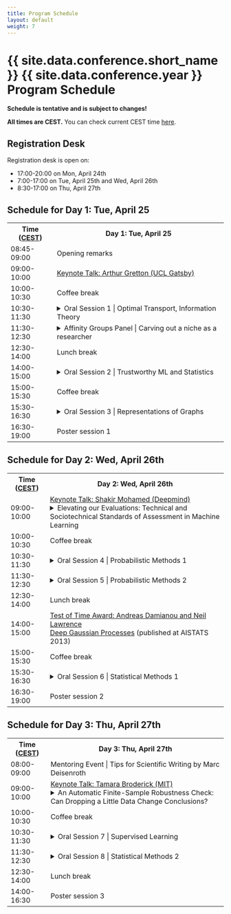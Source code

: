 ```yaml
---
title: Program Schedule
layout: default
weight: 7
---
```


# {{ site.data.conference.short_name }} {{ site.data.conference.year }} Program Schedule 

**Schedule is tentative and is subject to changes!**

**All times are CEST.**
You can check current CEST time [here](https://time.is/CEST).


## Registration Desk

Registration desk is open on:
+ 17:00-20:00 on Mon, April 24th
+ 7:00-17:00 on Tue, April 25th and Wed, April 26th
+ 8:30-17:00 on Thu, April 27th

## Schedule for Day 1: Tue, April 25

<table>
<tr>   
<th> Time (<a href="https://time.is/CEST">CEST</a>)  </th>
<th> <b>Day 1: Tue, April 25</b>
</th>
</tr>

<tr>
<td>
08:45-09:00 
</td>
<td>
Opening remarks
</td>
</tr>

<tr>
<td>
09:00-10:00
</td>
<td>
<a href="{{ "/invited.html#arthur-gretton" | relative_url }}">Keynote Talk: Arthur Gretton (UCL Gatsby)</a>
</td>
</tr>

<tr>
<td>
10:00-10:30
</td>
<td>
Coffee break
</td>
</tr>

<tr>
<td>
10:30-11:30 
</td>
<td>
<details>
<summary> Oral Session 1 | Optimal Transport, Information Theory  </summary>
<ul>
<li> The Schrödinger Bridge between Gaussian Measures has a Closed Form  
</li>  
<li> Rethinking Initialization of the Sinkhorn Algorithm   
</li>
<li> Using Sliced Mutual Information to Study Memorization and Generalization in Deep Neural Networks   
</li>
<li> Mode-Seeking Divergences: Theory and Applications to GANs
</li>
</ul>
</details>
</td>
</tr>

<tr>
<td>
11:30-12:30
</td>
<td>
<details>
<summary> 
Affinity Groups Panel | Carving out a niche as a researcher
</summary>
<i>Panelists:</i> Marc Deisenroth, Jessica Schrouff, Santiago Velasco-Forero, Laura Montoya
<br>
<i>Moderator:</i> Francisco J. R. Ruiz
</details>
</td>
</tr>

<tr>
<td>
12:30-14:00
</td>
<td>
Lunch break	
</td>
</tr>

<tr>
<td>
14:00-15:00
</td>
<td>
<details>
<summary> Oral Session 2 | Trustworthy ML and Statistics  </summary>
<ul>
<li> Who Should Predict? Exact Algorithms For Learning to Defer to Humans   
</li>
<li> Generalized PTR: User-Friendly Recipes for Data-Adaptive Algorithms with Differential Privacy   
</li>
<li> Origins of Low-Dimensional Adversarial Perturbations   
</li>
<li> Data Banzhaf: A Robust Data Valuation Framework for Machine Learning
</li>
</ul>
</details>
</td>
</tr>

<tr>
<td>
15:00-15:30
</td>
<td>
Coffee break
</td>
</tr>

<tr>
<td>
15:30-16:30
</td>
<td>
<details>
<summary> Oral Session 3 | Representations of Graphs </summary>
<ul>
<li> The Power of Recursion in Graph Neural Networks for Counting Substructures   
</li>
<li> Implicit Graphon Neural Representation   
</li>
<li> Implications of sparsity and high triangle density for graph representation learning   
</li>
<li> Fitting low-rank models on egocentrically sampled partial networks
</li>
</ul>
</details>
</td>
</tr>

<tr>
<td>
16:30-19:00
</td>
<td>
Poster session 1
</td>
</tr>

</table>



## Schedule for Day 2: Wed, April 26th

<table>
<tr>   
<th> Time (<a href="https://time.is/CEST">CEST</a>)  </th>
<th> <b>Day 2: Wed, April 26th</b>
</th>
</tr>

<!-- <tr>
<td>
08:00-09:00
</td>
<td>
Mentoring Event 1
</td>
</tr> -->

<tr>
<td>
09:00-10:00
</td>
<td>
<a href="{{ "/invited.html#shakir-mohammed" | relative_url }}">Keynote Talk: Shakir Mohamed (Deepmind)</a>  
<details>
<summary>
Elevating our Evaluations: Technical and Sociotechnical Standards of Assessment in Machine Learning
</summary>
 Evaluation in Machine Learning does not always get the attention it deserves. I hope to focus our attention for the time of this talk on the questions of systematic evaluation in machine learning and the changes that we should continue to make as we elevate the standard of evaluation across our field. The breadth of application areas we collaborate on in machine learning requires a variety of approaches for evaluation, and we'll explore this variety by considering applications in generative models, social good, healthcare, and environmental science. Grounded in these applications, we will expand the conceptual aperture through which we think about machine learning evaluations, starting from purely technical evaluations (thinking about likelihoods), moving to mixed methods (with proper scoring rules and expert assessments), and then to sociotechnical assessments (considering fairness, impacts, and participation). My core message is that broad and expansive evaluation remains fundamental and an area into which I hope we will drive even greater investments as a community, together.
</details>

</td>
</tr>

<tr>
<td>
10:00-10:30 
</td>
<td>
Coffee break  
</td>
</tr>

<tr>
<td>
10:30-11:30
</td>
<td>
<details>
<summary> Oral Session 4 | Probabilistic Methods 1  </summary>
<ul>
<li> Do Bayesian Neural Networks Need To Be Fully Stochastic?   
</li>
<li> Indeterminacy in Generative Models: Characterization and Strong Identifiability   
</li>
<li> Distance-to-Set Priors and Constrained Bayesian Inference   
</li>
<li> Particle algorithms for maximum likelihood training of latent variable models
</li>
</ul>
</details>
</td>
</tr>

<tr>
<td>
11:30-12:30
</td>
<td>
<details>
<summary> Oral Session 5 | Probabilistic Methods 2  </summary>
<ul>
<li> BaCaDI: Bayesian Causal Discovery with Unknown Interventions   
</li>
<li> Multilevel Bayesian Quadrature   
</li>
<li> Discovering Many Diverse Solutions with Bayesian Optimization   
</li>
<li> Inducing Point Allocation for Sparse Gaussian Processes in High-Throughput Bayesian Optimisation
</li>
</ul>
</details>
</td>
</tr>

<tr>
<td>
12:30-14:00 
</td>
<td>
Lunch break  
</td>
</tr>

<tr>
<td>
14:00-15:00
</td>
<td>
<a href="{{ "/awards.html" | relative_url }}">Test of Time Award: Andreas Damianou and Neil Lawrence</a>
<br>
<a href="http://proceedings.mlr.press/v31/damianou13a.pdf">Deep Gaussian Processes</a> (published at AISTATS 2013)
</td>
</tr>

<tr>
<td>
15:00-15:30 
</td>
<td>
Coffee break  
</td>
</tr>

<tr>
<td>
15:30-16:30
</td>
<td>
<details>
<summary> Oral Session 6 | Statistical Methods 1  </summary>
<ul>
<li> Huber-robust confidence sequences   
</li>
<li> Error Estimation for Random Fourier Features    
</li>
<li> A Tale of Sampling and Estimation in Discounted Reinforcement Learning   
</li>
<li> Safe Sequential Testing and Effect Estimation in Stratified Count Data
</li>

</ul>
</details>
</td>
</tr>

<tr>
<td>
16:30-19:00
</td>
<td>
Poster session 2
</td>
</tr>

</table>



## Schedule for Day 3: Thu, April 27th

<table>
<tr>   
<th> Time (<a href="https://time.is/CEST">CEST</a>)  </th>
<th> <b>Day 3: Thu, April 27th</b>
</th>
</tr>

<tr>
<td>
08:00-09:00
</td>
<td>
Mentoring Event | Tips for Scientific Writing by Marc Deisenroth
</td>
</tr>

<tr>
<td>
09:00-10:00
</td>
<td>
<a href="{{ "/invited.html#tamara-broderick" | relative_url }}">Keynote Talk: Tamara Broderick (MIT)</a> 
<!-- <br>An Automatic Finite-Sample Robustness Check: Can Dropping a Little Data Change Conclusions? -->
<details>
<summary>
An Automatic Finite-Sample Robustness Check: Can Dropping a Little Data Change Conclusions?
</summary>
Practitioners will often analyze a data sample with the goal of applying any conclusions to a new population. For instance, if economists conclude microcredit is effective at alleviating poverty based on observed data, policymakers might decide to distribute microcredit in other locations or future years. Typically, the original data is not a perfect random sample from the population where policy is applied -- but researchers might feel comfortable generalizing anyway so long as deviations from random sampling are small, and the corresponding impact on conclusions is small as well. Conversely, researchers might worry if a very small proportion of the data sample was instrumental to the original conclusion. So we propose a method to assess the sensitivity of statistical conclusions to the removal of a very small fraction of the data set. Manually checking all small data subsets is computationally infeasible, so we propose an approximation based on the classical influence function. Our method is automatically computable for common estimators. We provide finite-sample error bounds on approximation performance and a low-cost exact lower bound on sensitivity. We find that sensitivity is driven by a signal-to-noise ratio in the inference problem, does not disappear asymptotically, and is not decided by misspecification. Empirically we find that many data analyses are robust, but the conclusions of several influential economics papers can be changed by removing (much) less than 1% of the data.
</details>
</td>
</tr>

<tr>
<td>
10:00-10:30 
</td>
<td>
Coffee break  
</td>
</tr>

<tr>
<td>
10:30-11:30
</td>
<td>
<details>
<summary> Oral Session 7 | Supervised Learning  </summary>
<ul>
<li> Don't be fooled: label leakage in explanation methods and the importance of their quantitative evaluation   
</li>
<li> Fix-A-Step: Semi-supervised Learning From Uncurated Unlabeled Data   
</li>
<li> Blessing of Class Diversity in Pre-training   
</li>
<li> Federated Learning under Distributed Concept Drift
</li>
</ul>
</details>
</td>
</tr>

<tr>
<td>
11:30-12:30
</td>
<td>
<details>
<summary> Oral Session 8 | Statistical Methods 2  </summary>
<ul>
<li> Scalable Bicriteria Algorithms for Non-Monotone Submodular Cover   
</li>
<li> Noisy Low-rank Matrix Optimization: Geometry of Local Minima and Convergence Rate   
</li>
<li> An Efficient and Continuous Voronoi Density Estimator   
</li>
<li> Hedging against Complexity: Distributionally Robust Optimization with Parametric Approximation
</li>
</ul>
</details>
</td>
</tr>

<tr>
<td>
12:30-14:00
</td>
<td>
Lunch break  
</td>
</tr>

<tr>
<td>
14:00-16:30 
</td>
<td>
Poster session 3 
</td>
</tr>

</table>

